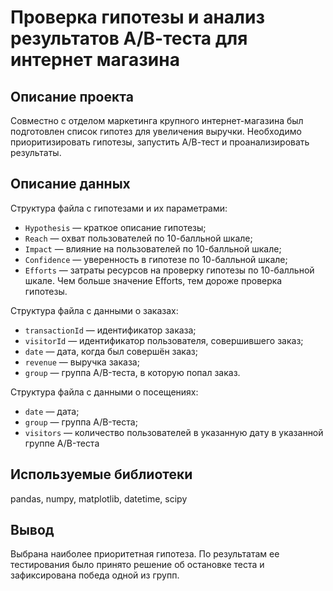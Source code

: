 
# Проверка гипотезы и анализ результатов А/В-теста для интернет магазина

## Описание проекта  
Совместно с отделом маркетинга крупного интернет-магазина был подготовлен список гипотез для увеличения выручки. Необходимо приоритизировать гипотезы, запустить А/В-тест и проанализировать результаты.

## Описание данных  
Структура файла  с гипотезами и их параметрами:
 - ```Hypothesis``` — краткое описание гипотезы;
 - ```Reach``` — охват пользователей по 10-балльной шкале;
 - ```Impact``` — влияние на пользователей по 10-балльной шкале;
 - ```Confidence``` — уверенность в гипотезе по 10-балльной шкале;
 - ```Efforts``` — затраты ресурсов на проверку гипотезы по 10-балльной шкале. Чем больше значение Efforts, тем дороже проверка гипотезы.  
 
Структура файла с данными о заказах:
 - ```transactionId``` — идентификатор заказа;
 - ```visitorId``` — идентификатор пользователя, совершившего заказ;
 - ```date``` — дата, когда был совершён заказ;
 - ```revenue``` — выручка заказа;
 - ```group``` — группа A/B-теста, в которую попал заказ.  
 
Структура файла с данными о посещениях:
 - ```date``` — дата;
 - ```group``` — группа A/B-теста;
 - ```visitors``` — количество пользователей в указанную дату в указанной группе A/B-теста

## Используемые библиотеки
pandas, numpy, matplotlib, datetime, scipy

## Вывод
Выбрана наиболее приоритетная гипотеза. По результатам ее тестирования было принято решение об остановке теста и зафиксирована победа одной из групп. 
